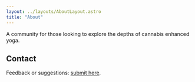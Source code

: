 ```yaml
---
layout: ../layouts/AboutLayout.astro
title: "About"
---
```


A community for those looking to explore the depths of cannabis enhanced yoga.

## Contact

Feedback or suggestions: [submit here](mailto:mrjoshuajones@protonmail.com).

